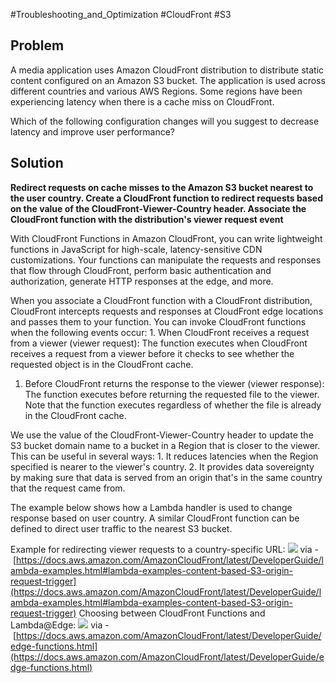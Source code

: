 #Troubleshooting_and_Optimization #CloudFront #S3 

## Problem

A media application uses Amazon CloudFront distribution to distribute static content configured on an Amazon S3 bucket. The application is used across different countries and various AWS Regions. Some regions have been experiencing latency when there is a cache miss on CloudFront.

Which of the following configuration changes will you suggest to decrease latency and improve user performance?

## Solution

**Redirect requests on cache misses to the Amazon S3 bucket nearest to the user country. Create a CloudFront function to redirect requests based on the value of the CloudFront-Viewer-Country header. Associate the CloudFront function with the distribution's viewer request event**

With CloudFront Functions in Amazon CloudFront, you can write lightweight functions in JavaScript for high-scale, latency-sensitive CDN customizations. Your functions can manipulate the requests and responses that flow through CloudFront, perform basic authentication and authorization, generate HTTP responses at the edge, and more.

When you associate a CloudFront function with a CloudFront distribution, CloudFront intercepts requests and responses at CloudFront edge locations and passes them to your function. You can invoke CloudFront functions when the following events occur: 1. When CloudFront receives a request from a viewer (viewer request): The function executes when CloudFront receives a request from a viewer before it checks to see whether the requested object is in the CloudFront cache.

1. Before CloudFront returns the response to the viewer (viewer response): The function executes before returning the requested file to the viewer. Note that the function executes regardless of whether the file is already in the CloudFront cache.

We use the value of the CloudFront-Viewer-Country header to update the S3 bucket domain name to a bucket in a Region that is closer to the viewer. This can be useful in several ways: 1. It reduces latencies when the Region specified is nearer to the viewer's country. 2. It provides data sovereignty by making sure that data is served from an origin that's in the same country that the request came from.

The example below shows how a Lambda handler is used to change response based on user country. A similar CloudFront function can be defined to direct user traffic to the nearest S3 bucket.

Example for redirecting viewer requests to a country-specific URL: ![](https://assets-pt.media.datacumulus.com/aws-dva-pt/assets/pt6-q32-i1.jpg) via - [https://docs.aws.amazon.com/AmazonCloudFront/latest/DeveloperGuide/lambda-examples.html#lambda-examples-content-based-S3-origin-request-trigger](https://docs.aws.amazon.com/AmazonCloudFront/latest/DeveloperGuide/lambda-examples.html#lambda-examples-content-based-S3-origin-request-trigger)
Choosing between CloudFront Functions and Lambda@Edge: ![](https://assets-pt.media.datacumulus.com/aws-dva-pt/assets/pt6-q32-i2.jpg) via - [https://docs.aws.amazon.com/AmazonCloudFront/latest/DeveloperGuide/edge-functions.html](https://docs.aws.amazon.com/AmazonCloudFront/latest/DeveloperGuide/edge-functions.html)